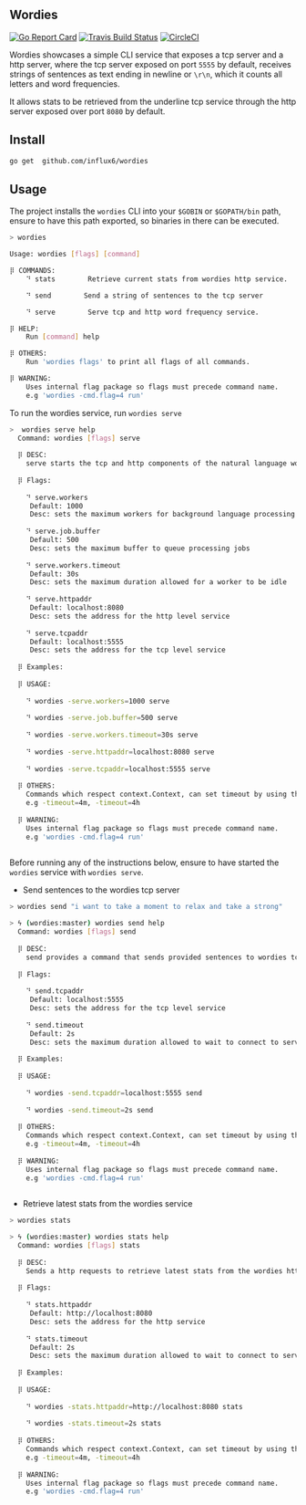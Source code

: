 Wordies
---------
[![Go Report Card](https://goreportcard.com/badge/github.com/influx6/wordies)](https://goreportcard.com/report/github.com/influx6/wordies)
[![Travis Build Status](https://travis-ci.org/influx6/wordies.svg?branch=master)](https://travis-ci.org/influx6/wordies#)
[![CircleCI](https://circleci.com/gh/influx6/wordies.svg?style=svg)](https://circleci.com/gh/influx6/wordies)

Wordies showcases a simple CLI service that exposes a tcp server and a http server, where the tcp server exposed on port `5555` by default, receives strings of sentences as text ending in newline or `\r\n`, which it counts all letters and word frequencies.

It allows stats to be retrieved from the underline tcp service through the http server exposed over port `8080` by default.


## Install

```bash
go get  github.com/influx6/wordies
```

## Usage

The project installs the `wordies` CLI into your `$GOBIN` or `$GOPATH/bin` path, ensure to have this path exported, so binaries in there can be executed.

```bash
> wordies

Usage: wordies [flags] [command] 

⡿ COMMANDS:
	⠙ stats        Retrieve current stats from wordies http service.

	⠙ send        Send a string of sentences to the tcp server

	⠙ serve        Serve tcp and http word frequency service.

⡿ HELP:
	Run [command] help

⡿ OTHERS:
	Run 'wordies flags' to print all flags of all commands.

⡿ WARNING:
	Uses internal flag package so flags must precede command name. 
	e.g 'wordies -cmd.flag=4 run'

```


To run the wordies service, run `wordies serve`


```bash
>  wordies serve help
  Command: wordies [flags] serve 
  
  ⡿ DESC:
  	serve starts the tcp and http components of the natural language word frequency service.
  
  ⡿ Flags:
  	
  	⠙ serve.workers
  	 Default: 1000
  	 Desc: sets the maximum workers for background language processing requests
  	
  	⠙ serve.job.buffer
  	 Default: 500
  	 Desc: sets the maximum buffer to queue processing jobs
  	
  	⠙ serve.workers.timeout
  	 Default: 30s
  	 Desc: sets the maximum duration allowed for a worker to be idle
  	
  	⠙ serve.httpaddr
  	 Default: localhost:8080
  	 Desc: sets the address for the http level service
  	
  	⠙ serve.tcpaddr
  	 Default: localhost:5555
  	 Desc: sets the address for the tcp level service
  	
  ⡿ Examples:
  	
  ⡿ USAGE:
  	
  	⠙ wordies -serve.workers=1000 serve 
  	
  	⠙ wordies -serve.job.buffer=500 serve 
  	
  	⠙ wordies -serve.workers.timeout=30s serve 
  	
  	⠙ wordies -serve.httpaddr=localhost:8080 serve 
  	
  	⠙ wordies -serve.tcpaddr=localhost:5555 serve 
  	
  ⡿ OTHERS:
  	Commands which respect context.Context, can set timeout by using the -timeout flag.
  	e.g -timeout=4m, -timeout=4h
  
  ⡿ WARNING:
  	Uses internal flag package so flags must precede command name. 
  	e.g 'wordies -cmd.flag=4 run'
  
```

Before running any of the instructions below, ensure to have started the `wordies` service with `wordies serve`.

- Send sentences to the wordies tcp server

```bash
> wordies send "i want to take a moment to relax and take a strong"
```

```bash
> ϟ (wordies:master) wordies send help
  Command: wordies [flags] send 
  
  ⡿ DESC:
  	send provides a command that sends provided sentences to wordies tcp service if running
  
  ⡿ Flags:
  	
  	⠙ send.tcpaddr
  	 Default: localhost:5555
  	 Desc: sets the address for the tcp level service
  	
  	⠙ send.timeout
  	 Default: 2s
  	 Desc: sets the maximum duration allowed to wait to connect to service
  	
  ⡿ Examples:
  	
  ⡿ USAGE:
  	
  	⠙ wordies -send.tcpaddr=localhost:5555 send 
  	
  	⠙ wordies -send.timeout=2s send 
  	
  ⡿ OTHERS:
  	Commands which respect context.Context, can set timeout by using the -timeout flag.
  	e.g -timeout=4m, -timeout=4h
  
  ⡿ WARNING:
  	Uses internal flag package so flags must precede command name. 
  	e.g 'wordies -cmd.flag=4 run'
  
```

- Retrieve latest stats from the wordies service

```bash
> wordies stats
```

```bash
> ϟ (wordies:master) wordies stats help
  Command: wordies [flags] stats 
  
  ⡿ DESC:
  	Sends a http requests to retrieve latest stats from the wordies http service.
  
  ⡿ Flags:
  	
  	⠙ stats.httpaddr
  	 Default: http://localhost:8080
  	 Desc: sets the address for the http service
  	
  	⠙ stats.timeout
  	 Default: 2s
  	 Desc: sets the maximum duration allowed to wait to connect to service
  	
  ⡿ Examples:
  	
  ⡿ USAGE:
  	
  	⠙ wordies -stats.httpaddr=http://localhost:8080 stats 
  	
  	⠙ wordies -stats.timeout=2s stats 
  	
  ⡿ OTHERS:
  	Commands which respect context.Context, can set timeout by using the -timeout flag.
  	e.g -timeout=4m, -timeout=4h
  
  ⡿ WARNING:
  	Uses internal flag package so flags must precede command name. 
  	e.g 'wordies -cmd.flag=4 run'
  

  
```
